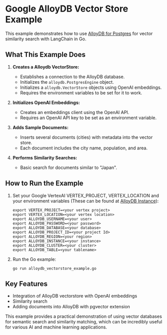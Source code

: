 # Google AlloyDB Vector Store Example

This example demonstrates how to use [AlloyDB for Postgres](https://cloud.google.com/products/alloydb) for vector similarity search with LangChain in Go.

## What This Example Does

1. **Creates a Alloydb VectorStore:**
   - Establishes a connection to the AlloyDB database.
   - Initializes the `alloydb.PostgresEngine` object.
   - Initializes a `alloydb.VectorStore` objects using OpenAI embeddings.
   - Requires the environment variables to be set for it to work.

2. **Initializes OpenAI Embeddings:**
    - Creates an embeddings client using the OpenAI API.
    - Requires an OpenAI API key to be set as an environment variable.

3. **Adds Sample Documents:**
    - Inserts several documents (cities) with metadata into the vector store.
    - Each document includes the city name, population, and area.

4. **Performs Similarity Searches:**
    - Basic search for documents similar to "Japan".

## How to Run the Example

1. Set your Google VertexAI VERTEX_PROJECT, VERTEX_LOCATION and your environment variables (These can be found at [AlloyDB Instance](https://console.cloud.google.com/alloydb/clusters)):
   ```
   export VERTEX_PROJECT=<your vertex project>
   export VERTEX_LOCATION=<your vertex location>
   export ALLOYDB_USERNAME=<your user>
   export ALLOYDB_PASSWORD=<your password>
   export ALLOYDB_DATABASE=<your database>
   export ALLOYDB_PROJECT_ID=<your project Id>
   export ALLOYDB_REGION=<your region>
   export ALLOYDB_INSTANCE=<your instance>
   export ALLOYDB_CLUSTER=<your cluster>
   export ALLOYDB_TABLE=<your tablename>
   ```

2. Run the Go example:
   ```
   go run alloydb_vectorstore_example.go
   ```

## Key Features

- Integration of AlloyDB vectorstore with OpenAI embeddings
- Similarity search
- Adding documents into AlloyDB with pgvector extension

This example provides a practical demonstration of using vector databases for semantic search and similarity matching, which can be incredibly useful for various AI and machine learning applications.
